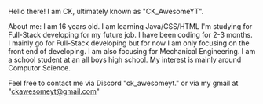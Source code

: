 Hello there! I am CK, ultimately known as "CK_AwesomeYT".

About me:
 I am 16 years old.
 I am learning Java/CSS/HTML
 I'm studying for Full-Stack developing for my future job.
 I have been coding for 2-3 months.
 I mainly go for Full-Stack developing but for now I am only focusing on the front end of developing.
 I am also focusing for Mechanical Engineering.
 I am a school student at an all boys high school.
 My interest is mainly around Computor Science.

Feel free to contact me via Discord "ck_awesomeyt." or via my gmail at "ckawesomeyt@gmail.com"